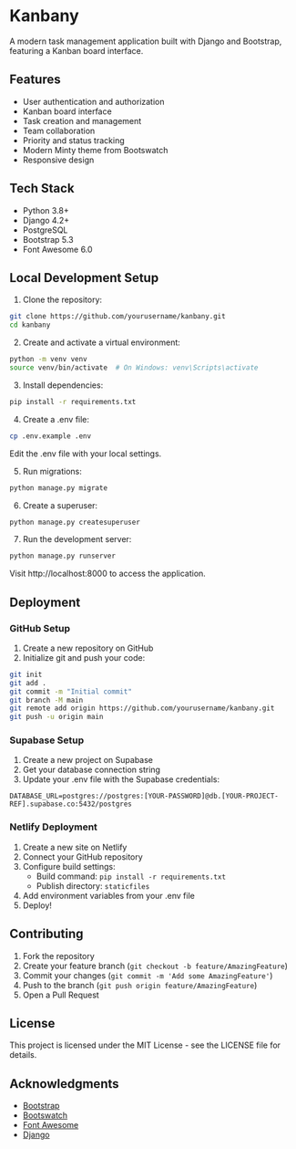 # Kanbany

A modern task management application built with Django and Bootstrap, featuring a Kanban board interface.

## Features

- User authentication and authorization
- Kanban board interface
- Task creation and management
- Team collaboration
- Priority and status tracking
- Modern Minty theme from Bootswatch
- Responsive design

## Tech Stack

- Python 3.8+
- Django 4.2+
- PostgreSQL
- Bootstrap 5.3
- Font Awesome 6.0

## Local Development Setup

1. Clone the repository:
```bash
git clone https://github.com/yourusername/kanbany.git
cd kanbany
```

2. Create and activate a virtual environment:
```bash
python -m venv venv
source venv/bin/activate  # On Windows: venv\Scripts\activate
```

3. Install dependencies:
```bash
pip install -r requirements.txt
```

4. Create a .env file:
```bash
cp .env.example .env
```
Edit the .env file with your local settings.

5. Run migrations:
```bash
python manage.py migrate
```

6. Create a superuser:
```bash
python manage.py createsuperuser
```

7. Run the development server:
```bash
python manage.py runserver
```

Visit http://localhost:8000 to access the application.

## Deployment

### GitHub Setup

1. Create a new repository on GitHub
2. Initialize git and push your code:
```bash
git init
git add .
git commit -m "Initial commit"
git branch -M main
git remote add origin https://github.com/yourusername/kanbany.git
git push -u origin main
```

### Supabase Setup

1. Create a new project on Supabase
2. Get your database connection string
3. Update your .env file with the Supabase credentials:
```
DATABASE_URL=postgres://postgres:[YOUR-PASSWORD]@db.[YOUR-PROJECT-REF].supabase.co:5432/postgres
```

### Netlify Deployment

1. Create a new site on Netlify
2. Connect your GitHub repository
3. Configure build settings:
   - Build command: `pip install -r requirements.txt`
   - Publish directory: `staticfiles`
4. Add environment variables from your .env file
5. Deploy!

## Contributing

1. Fork the repository
2. Create your feature branch (`git checkout -b feature/AmazingFeature`)
3. Commit your changes (`git commit -m 'Add some AmazingFeature'`)
4. Push to the branch (`git push origin feature/AmazingFeature`)
5. Open a Pull Request

## License

This project is licensed under the MIT License - see the LICENSE file for details.

## Acknowledgments

- [Bootstrap](https://getbootstrap.com/)
- [Bootswatch](https://bootswatch.com/)
- [Font Awesome](https://fontawesome.com/)
- [Django](https://www.djangoproject.com/)
